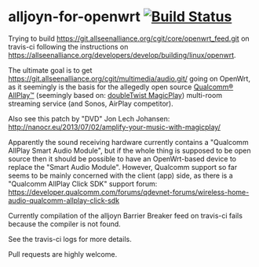 alljoyn-for-openwrt [![Build Status](https://travis-ci.org/probonopd/alljoyn-for-openwrt.svg)](https://travis-ci.org/probonopd/alljoyn-for-openwrt)
===================
Trying to build
https://git.allseenalliance.org/cgit/core/openwrt_feed.git on travis-ci following the instructions on https://allseenalliance.org/developers/develop/building/linux/openwrt.

The ultimate goal is to get https://git.allseenalliance.org/cgit/multimedia/audio.git/ going on OpenWrt, as it seemingly is the basis for the allegedly open source [Qualcomm® AllPlay™](https://www.qualcomm.com/products/allplay/platform) (seemingly based on: [doubleTwist MagicPlay](http://magicplay.com)) multi-room streaming service (and Sonos, AirPlay competitor).

Also see this patch by "DVD" Jon Lech Johansen: http://nanocr.eu/2013/07/02/amplify-your-music-with-magicplay/

Apparently the sound receiving hardware currently contains a "Qualcomm AllPlay Smart Audio Module", but if the whole thing is supposed to be open source then it should be possible to have an OpenWrt-based device to replace the "Smart Audio Module". However, Qualcomm support so far seems to be mainly concerned with the client (app) side, as there is a "Qualcomm AllPlay Click SDK" support forum: https://developer.qualcomm.com/forums/qdevnet-forums/wireless-home-audio-qualcomm-allplay-click-sdk

Currently compilation of the alljoyn Barrier Breaker feed on travis-ci fails because the compiler is not found.

See the travis-ci logs for more details.

Pull requests are highly welcome.

